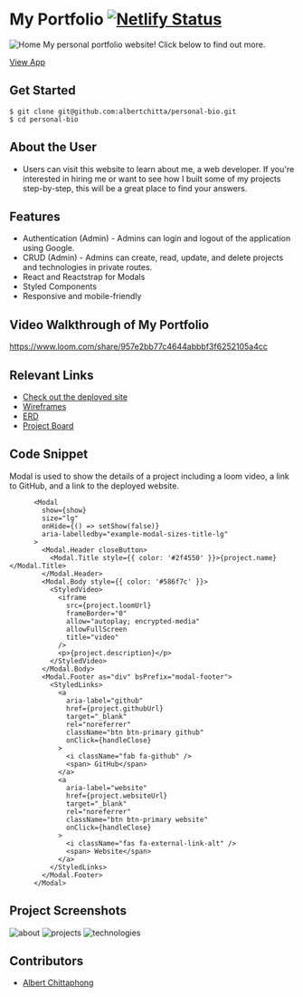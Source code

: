 # My Portfolio  [![Netlify Status](https://api.netlify.com/api/v1/badges/de573769-923c-468a-8505-15a10e85f81f/deploy-status)](https://app.netlify.com/sites/albert-chittaphong/deploys)
<!-- update the netlify badge above with your own badge that you can find at netlify under settings/general#status-badges -->

![Home](https://user-images.githubusercontent.com/83558122/143802251-962d38c2-c73c-4b11-986f-bb6c25ad9535.PNG)
My personal portfolio website! Click below to find out more.

[View App](https://albert-chittaphong.netlify.app/)

## Get Started <!-- OPTIONAL, but doesn't hurt -->
```
$ git clone git@github.com:albertchitta/personal-bio.git
$ cd personal-bio
```
## About the User <!-- This is a scaled down user persona -->
- Users can visit this website to learn about me, a web developer. If you're interested in hiring me or want to see how I built some of my projects step-by-step, this will be a great place to find your answers.

## Features <!-- List your app features using bullets! Do NOT use a paragraph. No one will read that! -->
- Authentication (Admin) - Admins can login and logout of the application using Google.
- CRUD (Admin) - Admins can create, read, update, and delete projects and technologies in private routes.
- React and Reactstrap for Modals
- Styled Components
- Responsive and mobile-friendly

## Video Walkthrough of My Portfolio <!-- A loom link is sufficient -->
https://www.loom.com/share/957e2bb77c4644abbbf3f6252105a4cc

## Relevant Links <!-- Link to all the things that are required outside of the ones that have their own section -->
- [Check out the deployed site](https://albert-chittaphong.netlify.app/)
- [Wireframes](https://docs.google.com/presentation/d/13uMScZtJwASq-cOPP9HU5YLvPGPFlOm3b74B4tf3rWE/edit?usp=sharing)
- [ERD](https://dbdiagram.io/d/61a448358c901501c0d66ea4)
- [Project Board](https://github.com/albertchitta/personal-bio/projects/1)

## Code Snippet <!-- OPTIONAL, but doesn't hurt -->
Modal is used to show the details of a project including a loom video, a link to GitHub, and a link to the deployed website.
```
      <Modal
        show={show}
        size="lg"
        onHide={() => setShow(false)}
        aria-labelledby="example-modal-sizes-title-lg"
      >
        <Modal.Header closeButton>
          <Modal.Title style={{ color: '#2f4550' }}>{project.name}</Modal.Title>
        </Modal.Header>
        <Modal.Body style={{ color: '#586f7c' }}>
          <StyledVideo>
            <iframe
              src={project.loomUrl}
              frameBorder="0"
              allow="autoplay; encrypted-media"
              allowFullScreen
              title="video"
            />
            <p>{project.description}</p>
          </StyledVideo>
        </Modal.Body>
        <Modal.Footer as="div" bsPrefix="modal-footer">
          <StyledLinks>
            <a
              aria-label="github"
              href={project.githubUrl}
              target="_blank"
              rel="noreferrer"
              className="btn btn-primary github"
              onClick={handleClose}
            >
              <i className="fab fa-github" />
              <span> GitHub</span>
            </a>
            <a
              aria-label="website"
              href={project.websiteUrl}
              target="_blank"
              rel="noreferrer"
              className="btn btn-primary website"
              onClick={handleClose}
            >
              <i className="fas fa-external-link-alt" />
              <span> Website</span>
            </a>
          </StyledLinks>
        </Modal.Footer>
      </Modal>
```

## Project Screenshots <!-- These can be inside of your project. Look at the repos from class and see how the images are included in the readme -->
![about](https://user-images.githubusercontent.com/83558122/143803477-55d60c92-4f73-4ea1-965e-7b7171c6f9df.PNG)
![projects](https://user-images.githubusercontent.com/83558122/143803483-cda27fa6-5214-47b2-903a-02638a769167.PNG)
![technologies](https://user-images.githubusercontent.com/83558122/143803487-ffc5fc76-ecaf-4ed7-a967-dcb9a0f4db69.PNG)

## Contributors
- [Albert Chittaphong](https://github.com/albertchitta)

